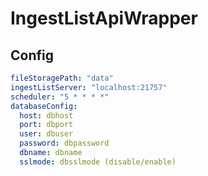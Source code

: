# IngestListApiWrapper

## Config

``` yaml
fileStoragePath: "data"
ingestListServer: "localhost:21757"
scheduler: "5 * * * *"
databaseConfig:
  host: dbhost
  port: dbport
  user: dbuser
  password: dbpassword
  dbname: dbname
  sslmode: dbsslmode (disable/enable)
```